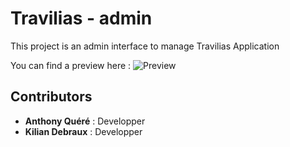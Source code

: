 # Travilias - admin

This project is an admin interface to manage Travilias Application

You can find a preview here : ![Preview](https://travilias-admin.herokuapp.com)

## Contributors

- **Anthony Quéré** : Developper
- **Kilian Debraux** : Developper
